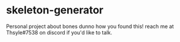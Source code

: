 # skeleton-generator
Personal project about bones
dunno how you found this! reach me at Thsyle#7538 on discord if you'd like to talk.

